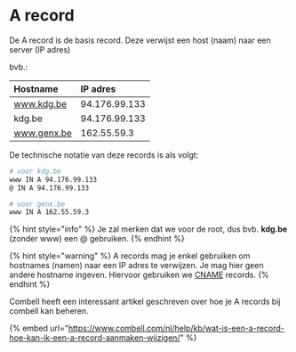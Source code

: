 # A record

De A record is de basis record. Deze verwijst een host \(naam\) naar een server \(IP adres\)

bvb.:

| Hostname | IP adres |
| :--- | :--- |
| www.kdg.be | 94.176.99.133 |
| kdg.be | 94.176.99.133 |
| www.genx.be | 162.55.59.3 |

De technische notatie van deze records is als volgt:

```bash
# voor kdg.be
www IN A 94.176.99.133
@ IN A 94.176.99.133

# voor genx.be
www IN A 162.55.59.3
```

{% hint style="info" %}
Je zal merken dat we voor de root, dus bvb. **kdg.be** \(zonder www\) een @ gebruiken.
{% endhint %}

{% hint style="warning" %}
A records mag je enkel gebruiken om hostnames \(namen\) naar een IP adres te verwijzen. Je mag hier geen andere hostname ingeven. Hiervoor gebruiken we [CNAME](cname-record.md) records.
{% endhint %}

Combell heeft een interessant artikel geschreven over hoe je A records bij combell kan beheren.

{% embed url="https://www.combell.com/nl/help/kb/wat-is-een-a-record-hoe-kan-ik-een-a-record-aanmaken-wijzigen/" %}

